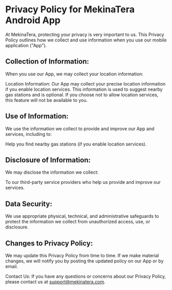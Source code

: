 # Privacy Policy for MekinaTera Android App

At MekinaTera, protecting your privacy is very important to us. This Privacy Policy outlines how we collect and use information when you use our mobile application ("App").

## Collection of Information:
When you use our App, we may collect your location information:

Location Information: Our App may collect your precise location information if you enable location services. This information is used to suggest nearby gas stations and is optional. If you choose not to allow location services, this feature will not be available to you.

## Use of Information:
We use the information we collect to provide and improve our App and services, including to:

Help you find nearby gas stations (if you enable location services).

## Disclosure of Information:
We may disclose the information we collect:

To our third-party service providers who help us provide and improve our services.


## Data Security:
We use appropriate physical, technical, and administrative safeguards to protect the information we collect from unauthorized access, use, or disclosure.

## Changes to Privacy Policy:
We may update this Privacy Policy from time to time. If we make material changes, we will notify you by posting the updated policy on our App or by email.

Contact Us:
If you have any questions or concerns about our Privacy Policy, please contact us at support@mekinatera.com.
